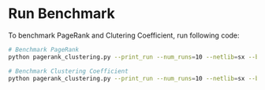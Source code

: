# Run Benchmark

To benchmark PageRank and Clutering Coefficient, run following code:

```sh
# Benchmark PageRank
python pagerank_clustering.py --print_run --num_runs=10 --netlib=sx --bench_task=page

# Benchmark Clustering Coefficient
python pagerank_clustering.py --print_run --num_runs=10 --netlib=sx --bench_task=cluster
```